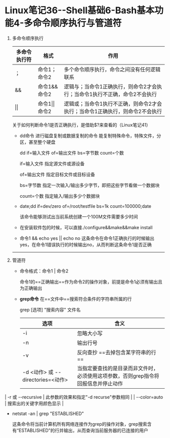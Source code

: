 # Linux笔记36--Shell基础6-Bash基本功能4-多命令顺序执行与管道符

1. 多命令顺序执行

   | 多命令执行符 | 格式           | 作用                                                         |
   | ------------ | -------------- | ------------------------------------------------------------ |
   | ；           | 命令1；命令2   | 多个命令顺序执行，命令之间没有任何逻辑联系                   |
   | &&           | 命令1&&命令2   | 逻辑与；当命令1正确执行，则命令2才会执行；当命令1执行不正确，命令2不会执行 |
   | \|\|         | 命令1\|\|命令2 | 逻辑或；当命令1执行不正确，则命令2才会执行；当命令1正确执行，则命令2不会执行 |

   关于如何判断命令1是否正确执行，是借助$?来查看的（Linux笔记41）

   + dd命令     进行磁盘复制或数据复制的命令 能复制特殊命令，特殊文件，分区，甚至整个硬盘

     dd if=输入文件 of=输出文件 bs=字节数 count=个数

     if=输入文件           指定源文件或源设备

     of=输出文件          指定目标文件或目标设备

     bs=字节数             指定一次输入/输出多少字节，即把这些字节看做一个数据块

     count=个数           指定输入/输出多少个数据块

   + date;dd if=dev/zero of=/root/testfile bs=1k count=100000;date

     该命令能够测试出当前系统创建一个100M文件需要多少时间

   + 在安装软件包的时候，可以直接./configure&&make&&make install

   + 命令1 && echo yes || echo no            这条命令在命令1正确执行的时候输出yes，在命令1错误执行的时候输出no，从而判断这条命令1是否正确

   ---

2. 管道符

   + 命令格式：命令1 | 命令2                   

     命令1的==正确输出==作为命令2的操作对象，前提是命令1必须有输出且为正确输出

   + **grep命令**        在==文件中==搜索符合条件的字符串所属的行

     grep [选项] "搜索内容" 文件名

     | 选项                              | 含义                                                         |
     | --------------------------------- | ------------------------------------------------------------ |
     | -i                                | 忽略大小写                                                   |
     | -n                                | 输出行号                                                     |
     | -v                                | 反向查抄  ==去掉包含某字符串的行==                           |
     | -d <动作> 或 --directories=<动作> | 当指定要查找的是目录而非文件时，必须使用这项参数，否则grep指令将回报信息并停止动作 |
  | -r 或 --recursive                 | 此参数的效果和指定"-d recurse"参数相同                       |
     | --color=auto                      | 搜索出的关键字用颜色显示                                     |

   + netstat -an | grep "ESTABLISHED"    
   
     这条命令将当前计算机所有网络连接作为grep的操作对象，grep搜索含有“ESTABLISHED”的行并输出，从而查询当前服务器的已连接的用户